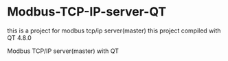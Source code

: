# Modbus-TCP-IP-server-QT
this is a project for modbus tcp/ip server(master)
this project compiled with QT 4.8.0






Modbus TCP/IP server(master)  with QT 
